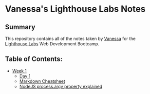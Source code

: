 # Vanessa's Lighthouse Labs Notes

## Summary 

This repository contains all of the notes taken by [Vanessa](https://github.com/vmugoa) for the [Lighthouse Labs](https://www.lighthouselabs.ca/) Web Development Bootcamp.

## Table of Contents:
* [Week 1](/Week_1)
  * [Day 1](/Week_1/Day_1)
  * [Markdown Cheatsheet](https://github.com/adam-p/markdown-here/wiki/Markdown-Cheatsheet)
  * [NodeJS process.argv property explained](https://sebhastian.com/nodejs-process-argv/)